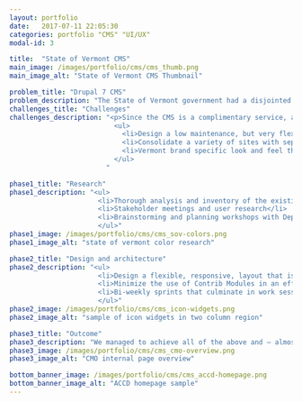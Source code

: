 ```yaml
---
layout: portfolio
date:   2017-07-11 22:05:30
categories: portfolio "CMS" "UI/UX"
modal-id: 3

title:  "State of Vermont CMS"
main_image: /images/portfolio/cms/cms_thumb.png
main_image_alt: "State of Vermont CMS Thumbnail"

problem_title: "Drupal 7 CMS"
problem_description: "The State of Vermont government had a disjointed web presence with about 50 websites in a variety of Drupal 6 and 7 CMS systems. In an effort to strengthen the Vermont state's brand, and consolidate the sites in one system powered by one theme, we undertook a big CMS migration project. I designed and developed a Drupal 7 CMS system in close collaboration with the state's Chief Marketing Officer (CMO)."
challenges_title: "Challenges"
challenges_description: "<p>Since the CMS is a complimentary service, and there is no budget allocation for the state's web presence, keeping cost low was crucial.</p>
                          <ul>
                            <li>Design a low maintenance, but very flexible, system without knowing actual content</li>
                            <li>Consolidate a variety of sites with separate feature sets and designs into one unified system</li>
                            <li>Vermont brand specific look and feel that works for a variety of audiences. Allow for individual branding and functional flexibility</li>
                          </ul>
                        "

phase1_title: "Research"
phase1_description: "<ul>
                      <li>Thorough analysis and inventory of the existing sites and their functionality</li>
                      <li>Stakeholder meetings and user research</li>
                      <li>Brainstorming and planning workshops with Department of Innovation & Information (DII) and CMO</li>
                      </ul>"
phase1_image: /images/portfolio/cms/cms_sov-colors.png
phase1_image_alt: "state of vermont color research"

phase2_title: "Design and architecture"
phase2_description: "<ul>
                      <li>Design a flexible, responsive, layout that is extensively customizable through the use of Regions, Blocks, Views, and Widgets</li>
                      <li>Minimize the use of Contrib Modules in an effort to reduce maintenance and support. Maximize the built-in functionality of Drupal Core</li>
                      <li>Bi-weekly sprints that culminate in work sessions with CMO to allow for quick iteration</li>
                      </ul>"
phase2_image: /images/portfolio/cms/cms_icon-widgets.png
phase2_image_alt: "sample of icon widgets in two column region"

phase3_title: "Outcome"
phase3_description: "We managed to achieve all of the above and — almost — kept project hours within the allocated budget. The new template was very well received and adoption rates for the CMS grew exponentially. Two years later, all Drupal 6 sites had been migrated and the total number of sites had grown to over 100. Today, the system serves tens of thousands of visitors monthly and saves the State of Vermont an estimated $1,000,000 annually. The sytem and associated template have won several awards, including a Statescoop Award and several Hermes Creative Awards."
phase3_image: /images/portfolio/cms/cms_cmo-overview.png
phase3_image_alt: "CMO internal page overview"

bottom_banner_image: /images/portfolio/cms/cms_accd-homepage.png
bottom_banner_image_alt: "ACCD homepage sample"
---
```

